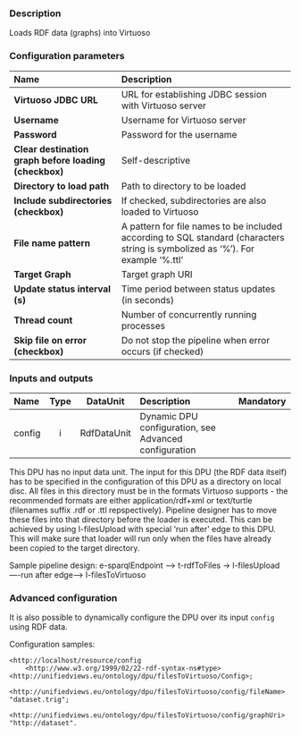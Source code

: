 ### Description

Loads RDF data (graphs) into Virtuoso

### Configuration parameters

| Name | Description |
|:----|:----|
|**Virtuoso JDBC URL** | URL for establishing JDBC session with Virtuoso server |
|**Username** | Username for Virtuoso server |
|**Password** | Password for the username |
|**Clear destination graph before loading (checkbox)** | Self-descriptive |
|**Directory to load path** | Path to directory to be loaded |
|**Include subdirectories (checkbox)** | If checked, subdirectories are also loaded to Virtuoso |
|**File name pattern** | A pattern for file names to be included according to SQL standard (characters string is symbolized as ‘%’). For example ‘%.ttl’ |
|**Target Graph** | Target graph URI |
|**Update status interval (s)** | Time period between status updates (in seconds) |
|**Thread count** | Number of concurrently running processes |
|**Skip file on error (checkbox)** | Do not stop the pipeline when error occurs (if checked) |

### Inputs and outputs

|Name |Type | DataUnit | Description | Mandatory |
|:--------|:------:|:------:|:-------------|:---------------------:|
|config |i| RdfDataUnit | Dynamic DPU configuration, see Advanced configuration | |

This DPU has no input data unit. The input for this DPU (the RDF data itself) has to be specified in the configuration of this DPU as a directory on local disc. All files in this directory must be in the formats Virtuoso supports - the recommended formats are either application/rdf+xml or text/turtle (filenames suffix .rdf or .ttl repspectively). Pipeline designer has to move these files into that directory before the loader is executed. This can be achieved by using l-filesUpload with special ‘run after' edge to this DPU. This will make sure that loader will run only when the files have already been copied to the target directory. 


Sample pipeline design: e-sparqlEndpoint —> t-rdfToFiles -> l-filesUpload —-run after edge-—> l-filesToVirtuoso


### Advanced configuration

It is also possible to dynamically configure the DPU over its input `config` using RDF data.

Configuration samples:

```turtle
<http://localhost/resource/config	
    <http://www.w3.org/1999/02/22-rdf-syntax-ns#type> <http://unifiedviews.eu/ontology/dpu/filesToVirtuoso/Config>;
    <http://unifiedviews.eu/ontology/dpu/filesToVirtuoso/config/fileName> "dataset.trig";
    <http://unifiedviews.eu/ontology/dpu/filesToVirtuoso/config/graphUri> "http://dataset".
```
